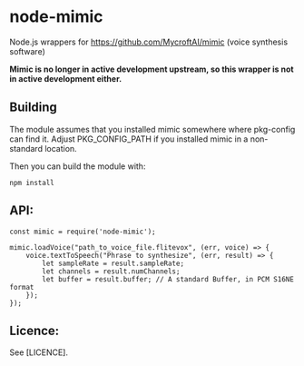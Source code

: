 # node-mimic

Node.js wrappers for https://github.com/MycroftAI/mimic (voice synthesis software)

**Mimic is no longer in active development upstream, so this wrapper is not in active development either.**

## Building

The module assumes that you installed mimic somewhere where pkg-config can find it.
Adjust PKG_CONFIG_PATH if you installed mimic in a non-standard location.

Then you can build the module with:

    npm install
    
## API:

    const mimic = require('node-mimic');
    
    mimic.loadVoice("path_to_voice_file.flitevox", (err, voice) => {
        voice.textToSpeech("Phrase to synthesize", (err, result) => {
            let sampleRate = result.sampleRate;
            let channels = result.numChannels;
            let buffer = result.buffer; // A standard Buffer, in PCM S16NE format
        });
    });

## Licence:

See [LICENCE].
